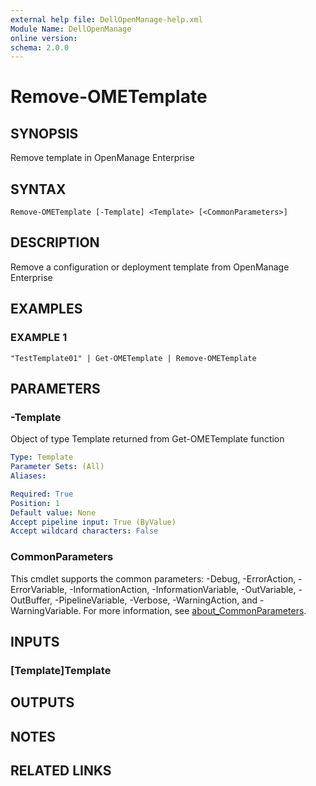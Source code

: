 ```yaml
---
external help file: DellOpenManage-help.xml
Module Name: DellOpenManage
online version:
schema: 2.0.0
---
```


# Remove-OMETemplate

## SYNOPSIS
Remove template in OpenManage Enterprise

## SYNTAX

```
Remove-OMETemplate [-Template] <Template> [<CommonParameters>]
```

## DESCRIPTION
Remove a configuration or deployment template from OpenManage Enterprise

## EXAMPLES

### EXAMPLE 1
```
"TestTemplate01" | Get-OMETemplate | Remove-OMETemplate
```

## PARAMETERS

### -Template
Object of type Template returned from Get-OMETemplate function

```yaml
Type: Template
Parameter Sets: (All)
Aliases:

Required: True
Position: 1
Default value: None
Accept pipeline input: True (ByValue)
Accept wildcard characters: False
```

### CommonParameters
This cmdlet supports the common parameters: -Debug, -ErrorAction, -ErrorVariable, -InformationAction, -InformationVariable, -OutVariable, -OutBuffer, -PipelineVariable, -Verbose, -WarningAction, and -WarningVariable. For more information, see [about_CommonParameters](http://go.microsoft.com/fwlink/?LinkID=113216).

## INPUTS

### [Template]Template
## OUTPUTS

## NOTES

## RELATED LINKS
